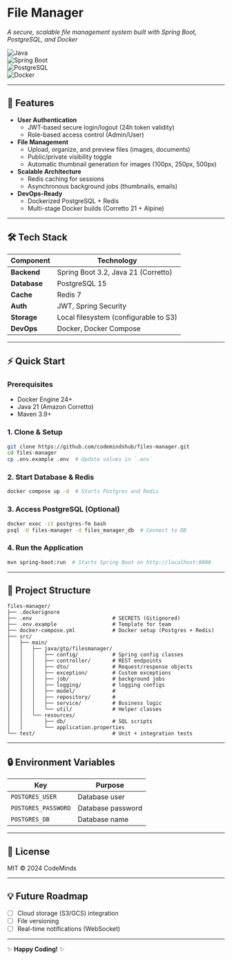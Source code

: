 # **File Manager**  
*A secure, scalable file management system built with Spring Boot, PostgreSQL, and Docker*

![Java](https://img.shields.io/badge/Java-21-blue)  
![Spring Boot](https://img.shields.io/badge/Spring%20Boot-3.2-green)  
![PostgreSQL](https://img.shields.io/badge/PostgreSQL-15-orange)  
![Docker](https://img.shields.io/badge/Docker-✓-lightblue)  

---

## **🚀 Features**  
- **User Authentication**  
  - JWT-based secure login/logout (24h token validity)  
  - Role-based access control (Admin/User)  
- **File Management**  
  - Upload, organize, and preview files (images, documents)  
  - Public/private visibility toggle  
  - Automatic thumbnail generation for images (100px, 250px, 500px)  
- **Scalable Architecture**  
  - Redis caching for sessions  
  - Asynchronous background jobs (thumbnails, emails)  
- **DevOps-Ready**  
  - Dockerized PostgreSQL + Redis  
  - Multi-stage Docker builds (Corretto 21 + Alpine)  

---

## **🛠 Tech Stack**  
| Component       | Technology              |  
|-----------------|-------------------------|  
| **Backend**     | Spring Boot 3.2, Java 21 (Corretto) |  
| **Database**    | PostgreSQL 15           |  
| **Cache**       | Redis 7                 |  
| **Auth**        | JWT, Spring Security    |  
| **Storage**     | Local filesystem (configurable to S3) |  
| **DevOps**      | Docker, Docker Compose  |  

---

## **⚡ Quick Start**  

### **Prerequisites**  
- Docker Engine 24+  
- Java 21 (Amazon Corretto)  
- Maven 3.9+  

### **1. Clone & Setup**  
```bash  
git clone https://github.com/codemindshub/files-manager.git  
cd files-manager  
cp .env.example .env  # Update values in `.env`  
```  

### **2. Start Database & Redis**
```bash  
docker compose up -d  # Starts Postgres and Redis  
```  

### **3. Access PostgreSQL (Optional)**
```bash  
docker exec -it postgres-fm bash  
psql -U files-manager -d files_manager_db  # Connect to DB  
```  

### **4. Run the Application**
```bash  
mvn spring-boot:run  # Starts Spring Boot on http://localhost:8080  
```  

---

## **📂 Project Structure**
```  
files-manager/  
├── .dockerignore  
├── .env                          # SECRETS (Gitignored)  
├── .env.example                  # Template for team  
├── docker-compose.yml            # Docker setup (Postgres + Redis)  
├── src/  
│   ├── main/  
│   │   ├── java/gtp/filesmanager/  
│   │   │   ├── config/           # Spring config classes  
│   │   │   ├── controller/       # REST endpoints  
│   │   │   ├── dto/              # Request/response objects  
│   │   │   ├── exception/        # Custom exceptions 
│   │   │   ├── job/              # background jobs
│   │   │   ├── logging/          # logging configs  
│   │   │   ├── model/            #  
│   │   │   ├── repository/       #
│   │   │   ├── service/          # Business logic  
│   │   │   └── util/             # Helper classes  
│   │   └── resources/  
│   │       ├── db/               # SQL scripts  
│   │       └── application.properties
└── test/                         # Unit + integration tests  
```  

---

## **🔒 Environment Variables**
| Key                     | Purpose                           |  
|-------------------------|-----------------------------------|  
| `POSTGRES_USER`         | Database user                     |  
| `POSTGRES_PASSWORD`     | Database password                 |  
| `POSTGRES_DB`           | Database name                     |  
---

## **📜 License**
MIT © 2024 CodeMinds

---

## **💡 Future Roadmap**
- [ ] Cloud storage (S3/GCS) integration
- [ ] File versioning
- [ ] Real-time notifications (WebSocket)

--- 

✨ **Happy Coding!** ✨
```
